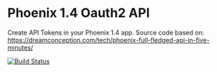 # Phoenix 1.4 Oauth2 API

Create API Tokens in your Phoenix 1.4 app.
Source code based on: https://dreamconception.com/tech/phoenix-full-fledged-api-in-five-minutes/

[![Build Status](https://api.travis-ci.org/brandedux/phoenix_api.svg?branch=master)](https://travis-ci.org/brandedux/phoenix_api)
